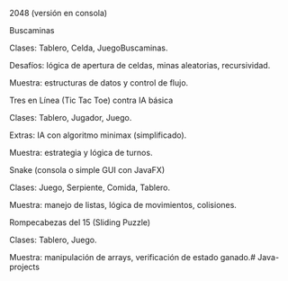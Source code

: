 2048 (versión en consola)

Buscaminas

Clases: Tablero, Celda, JuegoBuscaminas.

Desafíos: lógica de apertura de celdas, minas aleatorias, recursividad.

Muestra: estructuras de datos y control de flujo.

Tres en Línea (Tic Tac Toe) contra IA básica

Clases: Tablero, Jugador, Juego.

Extras: IA con algoritmo minimax (simplificado).

Muestra: estrategia y lógica de turnos.

Snake (consola o simple GUI con JavaFX)

Clases: Juego, Serpiente, Comida, Tablero.

Muestra: manejo de listas, lógica de movimientos, colisiones.

Rompecabezas del 15 (Sliding Puzzle)

Clases: Tablero, Juego.

Muestra: manipulación de arrays, verificación de estado ganado.# Java-projects
